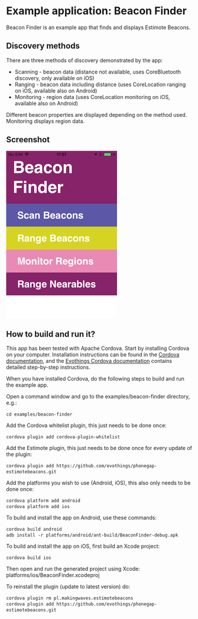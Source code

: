 # Example application: Beacon Finder

Beacon Finder is an example app that finds and displays Estimote Beacons.

## Discovery methods

There are three methods of discovery demonstrated by the app:

* Scanning - beacon data (distance not available, uses CoreBluetooth discovery, only available on iOS)
* Ranging - beacon data including distance (uses CoreLocation ranging on iOS, available also on Android)
* Monitoring - region data (uses CoreLocation monitoring on iOS, available also on Android)

Different beacon properties are displayed depending on the method used. Monitoring displays region data.

## Screenshot

![Beacon Finder screenshot](beacon-finder-screenshot.png)

## How to build and run it?

This app has been tested with Apache Cordova. Start by installing Cordova on your computer. Installation instructions can be found in the [Cordova documentation](http://cordova.apache.org/docs/en/4.0.0/guide_cli_index.md.html#The%20Command-Line%20Interface), and the [Evothings Cordova documentation](http://evothings.com/doc/build/build-overview.html) contains detailed step-by-step instructions.

When you have installed Cordova, do the following steps to build and run the example app.

Open a command window and go to the examples/beacon-finder directory, e.g.:

    cd examples/beacon-finder

Add the Cordova whitelist plugin, this just needs to be done once:

    cordova plugin add cordova-plugin-whitelist

Add the Estimote plugin, this just needs to be done once for every update of the plugin:

    cordova plugin add https://github.com/evothings/phonegap-estimotebeacons.git

Add the platforms you wish to use (Android, iOS), this also only needs to be done once:

    cordova platform add android
    cordova platform add ios

To build and install the app on Android, use these commands:

    cordova build android
    adb install -r platforms/android/ant-build/BeaconFinder-debug.apk

To build and install the app on iOS, first build an Xcode project:

    cordova build ios

Then open and run the generated project using Xcode: platforms/ios/BeaconFinder.xcodeproj

To reinstall the plugin (update to latest version) do:

    cordova plugin rm pl.makingwaves.estimotebeacons
    cordova plugin add https://github.com/evothings/phonegap-estimotebeacons.git
